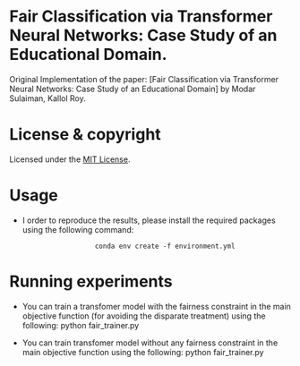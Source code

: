 # Fair Classification via Transformer Neural Networks: Case Study of an Educational Domain.


Original Implementation of the paper: [Fair Classification via Transformer Neural Networks: Case Study of an Educational Domain] by Modar Sulaiman, Kallol Roy.



# License & copyright
Licensed under the [MIT License](License).


# Usage
* I order to reproduce the results, please install the required packages using the following command: 

                        conda env create -f environment.yml

# Running experiments

* You can train a transfomer model with the fairness constraint in the main objective function (for avoiding the disparate treatment) using the following: python fair_trainer.py

* You can train transfomer model without any fairness constraint in the main objective function using the following: python fair_trainer.py


